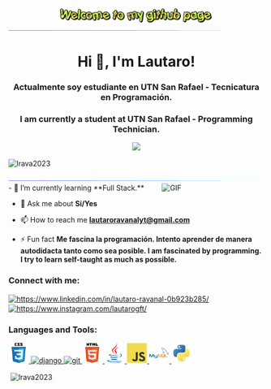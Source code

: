 <div align="center" width="50">

<img src="https://github.com/hhpr98/hhpr98/blob/main/gif/welcometext.gif" alt="Welcome!" width="300"/>
<img src="https://github.com/hhpr98/hhpr98/blob/main/gif/barloading.gif"> 
</div>
<h1 align="center">Hi 👋, I'm Lautaro!</h1>
<h3 align="center">Actualmente soy estudiante en UTN San Rafael - Tecnicatura en Programación.</h3>
<h3 align="center">I am currently a student at UTN San Rafael - Programming Technician.</h3>

<p align="center">
  <a href="[https://github.com/KeyCuevasMelgarejo/KeyCuevasMelgarejo](https://github.com/lrava2023)"><img src="https://readme-typing-svg.herokuapp.com?size=16&center=true&vCenter=true&width=480&lines=+Tecnicatura+en+Sistemas;Estudiante+en+UTN+San+Rafael+Mendoza;Titulo+a+fin;Desarrollador+Web;Constantemente+Aprendiendo"></a>
</p>

<p align="left"> <img src="https://komarev.com/ghpvc/?username=lrava2023&label=Profile%20views&color=0e75b6&style=flat" alt="lrava2023" /> </p>
<img src="https://github.com/hhpr98/hhpr98/blob/main/gif/barloading.gif"> 

<img align="right" alt="GIF" src="https://github.com/abhisheknaiidu/abhisheknaiidu/blob/master/code.gif?raw=true" width="40%" />
- 🌱 I’m currently learning **Full Stack.**

- 💬 Ask me about **Si/Yes**

- 📫 How to reach me **lautaroravanalyt@gmail.com**

- ⚡ Fun fact **Me fascina la programación. Intento aprender de manera autodidacta tanto como sea posible. I am fascinated by programming. I try to learn self-taught as much as possible.**

<h3 align="left">Connect with me:</h3>
<p align="left">
<a href="https://linkedin.com/in/https://www.linkedin.com/in/lautaro-ravanal-0b923b285/" target="blank"><img align="center" src="https://raw.githubusercontent.com/rahuldkjain/github-profile-readme-generator/master/src/images/icons/Social/linked-in-alt.svg" alt="https://www.linkedin.com/in/lautaro-ravanal-0b923b285/" height="30" width="40" /></a>
<a href="https://instagram.com/https://www.instagram.com/lautarogft/" target="blank"><img align="center" src="https://raw.githubusercontent.com/rahuldkjain/github-profile-readme-generator/master/src/images/icons/Social/instagram.svg" alt="https://www.instagram.com/lautarogft/" height="30" width="40" /></a>
</p>

<h3 align="left">Languages and Tools:</h3>
<p align="left"> <a href="https://www.w3schools.com/css/" target="_blank" rel="noreferrer"> <img src="https://raw.githubusercontent.com/devicons/devicon/master/icons/css3/css3-original-wordmark.svg" alt="css3" width="40" height="40"/> </a> <a href="https://www.djangoproject.com/" target="_blank" rel="noreferrer"> <img src="https://cdn.worldvectorlogo.com/logos/django.svg" alt="django" width="40" height="40"/> </a> <a href="https://git-scm.com/" target="_blank" rel="noreferrer"> <img src="https://www.vectorlogo.zone/logos/git-scm/git-scm-icon.svg" alt="git" width="40" height="40"/> </a> <a href="https://www.w3.org/html/" target="_blank" rel="noreferrer"> <img src="https://raw.githubusercontent.com/devicons/devicon/master/icons/html5/html5-original-wordmark.svg" alt="html5" width="40" height="40"/> </a> <a href="https://www.java.com" target="_blank" rel="noreferrer"> <img src="https://raw.githubusercontent.com/devicons/devicon/master/icons/java/java-original.svg" alt="java" width="40" height="40"/> </a> <a href="https://developer.mozilla.org/en-US/docs/Web/JavaScript" target="_blank" rel="noreferrer"> <img src="https://raw.githubusercontent.com/devicons/devicon/master/icons/javascript/javascript-original.svg" alt="javascript" width="40" height="40"/> </a> <a href="https://www.mysql.com/" target="_blank" rel="noreferrer"> <img src="https://raw.githubusercontent.com/devicons/devicon/master/icons/mysql/mysql-original-wordmark.svg" alt="mysql" width="40" height="40"/> </a> <a href="https://www.python.org" target="_blank" rel="noreferrer"> <img src="https://raw.githubusercontent.com/devicons/devicon/master/icons/python/python-original.svg" alt="python" width="40" height="40"/> </a> </p>


<p>&nbsp;<img align="center" src="https://github-readme-stats.vercel.app/api?username=lrava2023&show_icons=true&theme=dracula&title_color=38f604&hide_border=true&locale=en" alt="lrava2023" /></p>
